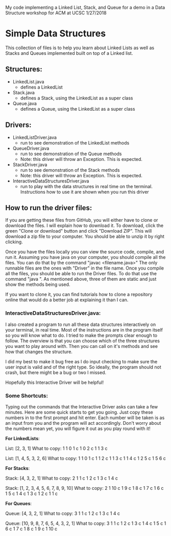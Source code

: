 My code implementing a Linked List, Stack, and Queue for a demo in a Data Structure workshop for ACM at UCSC
1/27/2018


# Simple Data Structures


This collection of files is to help you learn about Linked Lists as well as Stacks and Queues implemented built on top of a Linked list. 


## Structures:

* LinkedList.java
   * defines a LinkedList
* Stack.java
   * defines a Stack, using the LinkedList as a super class
* Queue.java
   * defines a Queue, using the LinkedList as a super class


## Drivers:

* LinkedListDriver.java
   * run to see demonstration of the LinkedList methods
* QueueDriver.java
   * run to see demonstration of the Queue methods
   * Note: this driver will throw an Exception. This is expected.
* StackDriver.java
   * run to see demonstration of the Stack methods
   * Note: this driver will throw an Exception. This is expected.
* InteractiveDataStructuresDriver.java
   * run to play with the data structures in real time on the terminal. Instructions how to use it are shown when you run this driver


## How to run the driver files:

If you are getting these files from GitHub, you will either have to clone or download the files. I will explain how to download it. To download, click the green "Clone or download" button and click "Download ZIP". This will download a zip file to your computer. You should be able to unzip it by right clicking.


Once you have the files locally you can view the source code, compile, and run it. Assuming you have java on your computer, you should compile all the files. You can do that by the command "javac <filename.java>" The only runnable files are the ones with "Driver" in the file name. Once you compile all the files, you should be able to run the Driver files. To do that use the command "java <drivername>". As mentioned above, three of them are static and just show the  methods being used. 


If you want to clone it, you can find tutorials how to clone a repository online that would do a better job at explaining it than I can.


### InteractiveDataStructuresDriver.java:


I also created a program to run all these data structures interactively on your terminal, in real time. Most of the instructions are in the program itself so you will know what to do. I tried to make the prompts clear enough to follow. The overview is that you can choose which of the three structures you want to play around with. Then you can call on it's methods and see how that changes the structure. 


I did my best to make it bug free as I do input checking to make sure the user input is valid and of the right type. So ideally, the program should not crash, but there might be a bug or two I missed. 


Hopefully this Interactive Driver will be helpful! 


### Some Shortcuts:


Typing out the commands that the Interactive Driver asks can take a few minutes. Here are some quick starts to get you going. Just copy these numbers in to the first prompt and hit enter. Each number will be taken is as an input from you and the program will act accordingly. Don't worry about the numbers mean yet, you will figure it out as you play round with it! 


**For LinkedLists**:


List: [2, 3, 1]
What to copy: 1 1 0 1 c 1 0 2 c 1 1 3 c


List: [1, 4, 5, 3, 2, 6]
What to copy: 1 1 0 1 c 1 1 2 c 1 1 3 c 1 1 4 c 1 2 5 c 1 5 6 c


**For Stacks**:


Stack: [4, 3, 2, 1]
What to copy: 2 1 1 c 1 2 c 1 3 c 1 4 c 


Stack: [1, 2, 3, 4, 5, 6, 7, 8, 9, 10]
What to copy: 2 1 10 c 1 9 c 1 8 c 1 7 c 1 6 c 1 5 c 1 4 c 1 3 c 1 2 c 1 1 c


**For Queues**:


Queue: [4, 3, 2, 1]
What to copy: 3 1 1 c 1 2 c 1 3 c 1 4 c 


Queue: [10, 9, 8, 7, 6, 5, 4, 3, 2, 1]
What to copy: 3 1 1 c 1 2 c 1 3 c 1 4 c 1 5 c 1 6 c 1 7 c 1 8 c 1 9 c 1 10 c

